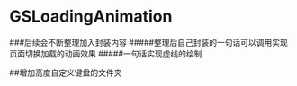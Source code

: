 # GSLoadingAnimation
###后续会不断整理加入封装内容
#####整理后自己封装的一句话可以调用实现页面切换加载的动画效果
#####一句话实现虚线的绘制


##增加高度自定义键盘的文件夹

